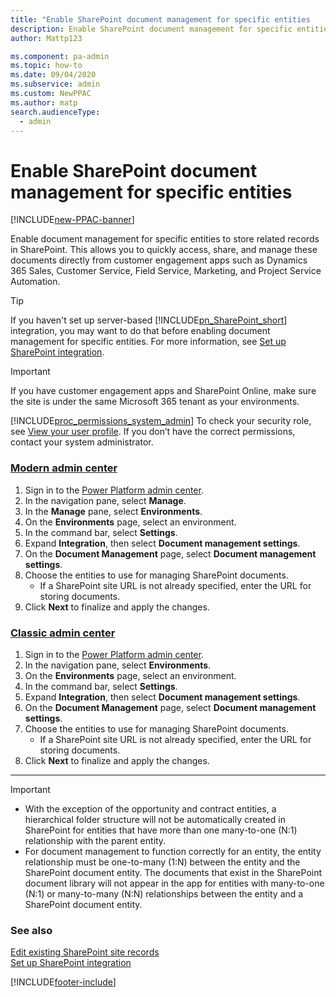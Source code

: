 ```yaml
---
title: "Enable SharePoint document management for specific entities   | MicrosoftDocs"
description: Enable SharePoint document management for specific entities
author: Mattp123

ms.component: pa-admin
ms.topic: how-to
ms.date: 09/04/2020
ms.subservice: admin
ms.custom: NewPPAC
ms.author: matp
search.audienceType: 
  - admin
---
```

# Enable SharePoint document management for specific entities

[!INCLUDE[new-PPAC-banner](~/includes/new-PPAC-banner.md)]

Enable document management for specific entities to store related records in SharePoint. This allows you to quickly access, share, and manage these documents directly from customer engagement apps such as Dynamics 365 Sales, Customer Service, Field Service, Marketing, and Project Service Automation.

> [!TIP]
> If you haven't set up server-based [!INCLUDE[pn_SharePoint_short](../includes/pn-sharepoint-short.md)] integration, you may want to do that before enabling document management for specific entities. For more information, see [Set up SharePoint integration](set-up-sharepoint-integration.md).

> [!IMPORTANT]
> If you have customer engagement apps and SharePoint Online, make sure the site is under the same Microsoft 365 tenant as your environments.
  
[!INCLUDE[proc_permissions_system_admin](../includes/proc-permissions-system-admin.md)] To check your security role, see [View your user profile](/powerapps/user/view-your-user-profile). If you don’t have the correct permissions, contact your system administrator.

### [Modern admin center](#tab/new)
1. Sign in to the [Power Platform admin center](https://admin.powerplatform.microsoft.com/).
1. In the navigation pane, select **Manage**.
1. In the **Manage** pane, select **Environments**.
1. On the **Environments** page, select an environment.
1. In the command bar, select **Settings**. 
1. Expand **Integration**, then select **Document management settings**.
1. On the **Document Management** page, select **Document management settings**.
1. Choose the entities to use for managing SharePoint documents.
   - If a SharePoint site URL is not already specified, enter the URL for storing documents. 
1. Click **Next** to finalize and apply the changes. 
 
### [Classic admin center](#tab/classic)
1. Sign in to the [Power Platform admin center](https://admin.powerplatform.microsoft.com/).
1. In the navigation pane, select **Environments**.
1. On the **Environments** page, select an environment.
1. In the command bar, select **Settings**.  
1. Expand **Integration**, then select **Document management settings**.
1. On the **Document Management** page, select **Document management settings**.
1. Choose the entities to use for managing SharePoint documents.
   - If a SharePoint site URL is not already specified, enter the URL for storing documents. 
1. Click **Next** to finalize and apply the changes. 
---
 
> [!IMPORTANT]
> - With the exception of the opportunity and contract entities, a hierarchical folder structure will not be automatically created in SharePoint for entities that have more than one many-to-one (N:1) relationship with the parent entity.
> - For document management to function correctly for an entity, the entity relationship must be one-to-many (1:N) between the entity and the SharePoint document entity. The documents that exist in the SharePoint document library will not appear in the app for entities with many-to-one (N:1) or many-to-many (N:N) relationships between the entity and a SharePoint document entity.

  
### See also  
 [Edit existing SharePoint site records](../admin/edit-existing-sharepoint-site-records.md)   
 [Set up SharePoint integration](set-up-sharepoint-integration.md)


[!INCLUDE[footer-include](../includes/footer-banner.md)]
